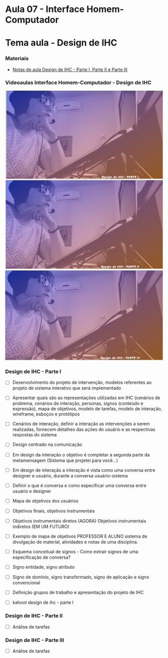 # Aula 07 - Interface Homem-Computador
# Tema aula - Design de IHC


### Materiais
- [Notas de aula Design de IHC - Parte I, Parte II e Parte III](design_de_ihc.pdf)


### Videoaulas Interface Homem-Computador -  Design de IHC
[![Design de IHC - Parte I](capa_14.png)](https://youtu.be/KkANG3_zaic)
[![Design de IHC - Parte II](capa_15.png)](https://youtu.be/yA6xtST_G8Q)
[![Design de IHC - Parte III](capa_16.png)](https://youtu.be/_fdcRcmcGsw)



### Design de IHC - Parte I 

- [ ]  Desenvolvimento do projeto de intervenção, modelos referentes ao projeto de sistema interativo que será implementado
- [ ]  Apresentar quais são as representações utilizadas em IHC (cenários de problema, cenários de interação, personas, signos (conteúdo e expressão), mapa de objetivos, modelo de tarefas, modelo de interação, wireframe, esboços e protótipos
- [ ]  Cenários de interação, definir a interação as intervenções a serem realizadas, fornecem detalhes das ações do usuário e as respectivas respostas do sistema
- [ ]  Design centrado na comunicação 
- [ ]  Em design da interação o objetivo é completar a segunda parte da metamensagem (Sistema que projetei para você...)
- [ ]  Em design de interação a interação é vista como uma conversa entre designer e usuário, durante a conversa usuário-sistema
- [ ]  Definir o que é conversa e como especificar uma conversa entre usuário e designer
- [ ]  Mapa de objetivos dos usuários
- [ ]  Objetivos finais, objetivos instrumentais
- [ ]  Objetivos instrumentais diretos (AGORA) Objetivos instrumentais indiretos (EM UM FUTURO)
- [ ]  Exemplo de mapa de objetivos PROFESSOR E ALUNO sistema de divulgação de material, atividades e notas de uma disciplina.
- [ ]  Esquema conceitual de signos - Como extrair signos de uma especificação de conversa?
- [ ]  Signo entidade, signo atributo
- [ ]  Signo de domínio, signo transformado, signo de aplicação e signo convencional
- [ ]  Definição grupos de trabalho e apresentação do projeto de IHC
- [ ]  kahoot design de ihc - parte I



### Design de IHC - Parte II  

- [ ]  Análise de tarefas


### Design de IHC - Parte III 
- [ ]  Análise de tarefas
